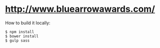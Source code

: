 # http://www.bluearrowawards.com/

How to build it locally:
```
$ npm install
$ bower install
$ gulp sass
```
